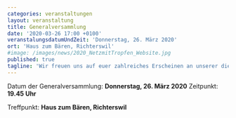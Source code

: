 ```yaml
---
categories: veranstaltungen
layout: veranstaltung
title: Generalversammlung
date: '2020-03-26 17:00 +0100'
veranstalungsdatumUndZeit: 'Donnerstag, 26. März 2020'
ort: 'Haus zum Bären, Richterswil'
#image: /images/news/2020_NetzmitTropfen_Website.jpg
published: true
tagline: 'Wir freuen uns auf euer zahlreiches Erscheinen an unserer diesjährigen GV.'
---
```

Datum der Generalversammlung: **Donnerstag, 26. März 2020**
Zeitpunkt: **19.45 Uhr**

Treffpunkt: **Haus zum Bären, Richterswil**
